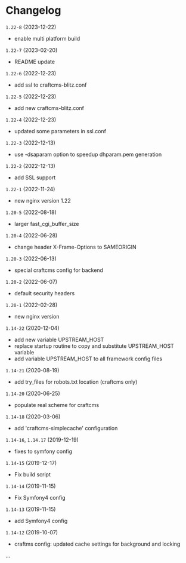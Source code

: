 # Changelog

`1.22-8` (2023-12-22)
- enable multi platform build

`1.22-7` (2023-02-20)
- README update

`1.22-6` (2022-12-23)
- add ssl to craftcms-blitz.conf

`1.22-5` (2022-12-23)
- add new craftcms-blitz.conf

`1.22-4` (2022-12-23)
- updated some parameters in ssl.conf

`1.22-3` (2022-12-13)
- use -dsaparam option to speedup dhparam.pem generation

`1.22-2` (2022-12-13)
- add SSL support

`1.22-1` (2022-11-24)
- new nginx version 1.22

`1.20-5` (2022-08-18)
- larger fast_cgi_buffer_size 

`1.20-4` (2022-06-28)
- change header X-Frame-Options to SAMEORIGIN

`1.20-3` (2022-06-13)
- special craftcms config for backend

`1.20-2` (2022-06-07)
- default security headers

`1.20-1` (2022-02-28)
- new nginx version

`1.14-22` (2020-12-04)
- add new variable UPSTREAM_HOST
- replace startup routine to copy and substitute UPSTREAM_HOST variable
- add variable UPSTREAM_HOST to all framework config files

`1.14-21` (2020-08-19)
- add try_files for robots.txt location (craftcms only)

`1.14-20` (2020-06-25)
- populate real scheme for craftcms

`1.14-18` (2020-03-06)
- add 'craftcms-simplecache' configuration

`1.14-16`, `1.14.17` (2019-12-19)
- fixes to symfony config

`1.14-15` (2019-12-17)
- Fix build script

`1.14-14` (2019-11-15)
- Fix Symfony4 config

`1.14-13` (2019-11-15)
- add Symfony4 config

`1.14-12` (2019-10-07)
- craftms config: updated cache settings for background and locking

...
